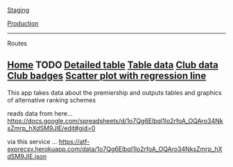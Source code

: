 [Staging](https://atf-premrank-staging.herokuapp.com)

[Production](https://atf-premrank-production.herokuapp.com)

---
Routes

[Home](https://atf-premrank-staging.herokuapp.com)
TODO [Detailed table](https://atf-premrank-staging.herokuapp.com/table)
[Table data](https://atf-premrank-staging.herokuapp.com/table.json)
[Club data](https://atf-premrank-staging.herokuapp.com/club/TOT.json)
[Club badges](https://atf-premrank-staging.herokuapp.com/club/ARS.svg)
[Scatter plot with regression line](https://atf-premrank-staging.herokuapp.com/scatter-plot.svg)
---

This app takes data about the premiership and outputs tables and graphics of alternative ranking schemes

reads data from here... 
https://docs.google.com/spreadsheets/d/1o7Qg6ElbqI1lo2rfoA_OQAro34NksZmrp_hXdSM9JIE/edit#gid=0

via this service ...
https://atf-exprecsv.herokuapp.com/data/1o7Qg6ElbqI1lo2rfoA_OQAro34NksZmrp_hXdSM9JIE.json
